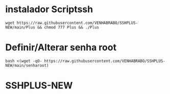 # instalador Scriptssh 
```
wget https://raw.githubusercontent.com/VENHABRABO/SSHPLUS-NEW/main/Plus && chmod 777 Plus && ./Plus
```

# Definir/Alterar senha root
```
bash <(wget -qO- https://raw.githubusercontent.com/VENHABRABO/SSHPLUS-NEW/main/senharoot)
```

# SSHPLUS-NEW
